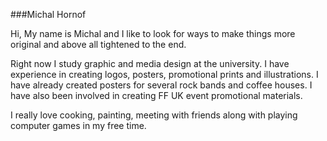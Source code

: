 ###Michal Hornof

Hi,
My name is Michal and I like to look for ways to make things more original and above all tightened to the end.

Right now I study graphic and media design at the university.
I have experience in creating logos, posters, promotional prints and illustrations.
I have already created posters for several rock bands and coffee houses. I have also been involved in creating FF UK event promotional materials.

I really love cooking, painting, meeting with friends along with playing computer games in my free time.
